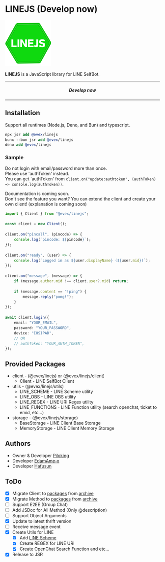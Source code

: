 # LINEJS (Develop now)

<img src="./.github/assets/icon.png" width="150" height="150" alt="LINEJS" />

**LINEJS** is a JavaScript library for LINE SelfBot.

---

##### <center>Develop now</center>

---

## Installation

Support all runtimes (Node.js, Deno, and Bun) and typescript.

```llvm
npx jsr add @evex/linejs
bunx --bun jsr add @evex/linejs
deno add @evex/linejs
```

### Sample

Do not login with email/password more than once.\
Please use 'authToken' instead.\
You can get 'authToken' from
`client.on("update:authtoken", (authToken) => console.log(authToken))`.

Documentation is coming soon.\
Don't see the feature you want? You can extend the client and create your own
client! (explanation is coming soon)

```ts
import { Client } from "@evex/linejs";

const client = new Client();

client.on("pincall", (pincode) => {
	console.log(`pincode: ${pincode}`);
});

client.on("ready", (user) => {
	console.log(`Logged in as ${user.displayName} (${user.mid})`);
});

client.on("message", (message) => {
	if (message.author.mid !== client.user?.mid) return;

	if (message.content == "!ping") {
		message.reply("pong!");
	}
});

await client.login({
	email: "YOUR_EMAIL",
	password: "YOUR_PASSWORD",
	device: "IOSIPAD",
	// OR
	// authToken: "YOUR_AUTH_TOKEN",
});
```

## Provided Packages

- client - (@evex/linejs) or (@evex/linejs/client)
  - Client - LINE SelfBot Client
- utils - (@evex/linejs/utils)
  - LINE_SCHEME - LINE Scheme utility
  - LINE_OBS - LINE OBS utility
  - LINE_REGEX - LINE URI Regex utility
  - LINE_FUNCTIONS - LINE Function utility (search openchat, ticket to emid,
    etc...)
- storage - (@evex/linejs/storage)
  - BaseStorage - LINE Client Base Storage
  - MemoryStorage - LINE Client Memory Storage

## Authors

- Owner & Developer [Piloking](https://github.com/piloking)
- Developer [EdamAme-x](https://github.com/EdamAme-x)
- Developer [Hafusun](https://github.com/hafusun)

## ToDo

- [x] Migrate Client to [packages](./packages) from [archive](./archive)
- [x] Migrate Method to [packages](./packages) from [archive](./archive)
- [ ] Support E2EE (Group Chat)
- [ ] Add JSDoc for All Method (Only @description)
- [ ] Support Object Arguments
- [x] Update to latest thrift version
- [ ] Receive message event
- [x] Create Utils for LINE
  - [x] Add [LINE Scheme](./packages/utils/line-scheme/index.ts)
  - [x] Create REGEX for LINE URI
  - [x] Create OpenChat Search Function and etc...
- [x] Release to JSR
